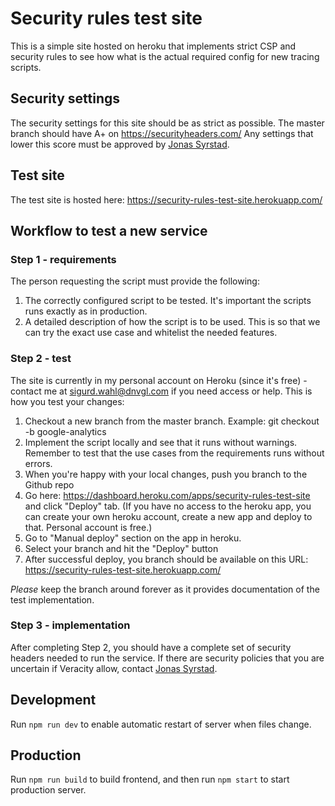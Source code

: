 # Security rules test site
This is a simple site hosted on heroku that implements strict CSP and security rules to see how what is the actual required config for new tracing scripts.

## Security settings
The security settings for this site should be as strict as possible. The master branch should have A+ on https://securityheaders.com/
Any settings that lower this score must be approved by [Jonas Syrstad](mailto:jonas.syrstad@dnvgl.com).

## Test site
The test site is hosted here: https://security-rules-test-site.herokuapp.com/

## Workflow to test a new service
### Step 1 - requirements
The person requesting the script must provide the following: 
1) The correctly configured script to be tested. It's important the scripts runs exactly as in production.
2) A detailed description of how the script is to be used. This is so that we can try the exact use case and whitelist the needed features.

### Step 2 - test
The site is currently in my personal account on Heroku (since it's free) - contact me at sigurd.wahl@dnvgl.com if you need access or help. This is how you test your changes:
1) Checkout a new branch from the master branch. Example: git checkout -b google-analytics
2) Implement the script locally and see that it runs without warnings. Remember to test that the use cases from the requirements runs without errors.
3) When you're happy with your local changes, push you branch to the Github repo
4) Go here: https://dashboard.heroku.com/apps/security-rules-test-site and click "Deploy" tab. (If you have no access to the heroku app, you can create your own heroku account, create a new app and deploy to that. Personal account is free.)
5) Go to "Manual deploy" section on the app in heroku.
6) Select your branch and hit the "Deploy" button
7) After successful deploy, you branch should be available on this URL: https://security-rules-test-site.herokuapp.com/

*Please* keep the branch around forever as it provides documentation of the test implementation.

### Step 3 - implementation
After completing Step 2, you should have a complete set of security headers needed to run the service. If there are security policies that you are uncertain if Veracity allow, contact [Jonas Syrstad](mailto:jonas.syrstad@dnvgl.com).


## Development 
Run `npm run dev` to enable automatic restart of server when files change.

## Production
Run `npm run build` to build frontend, and then run `npm start` to start production server.
